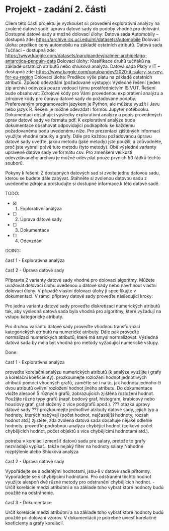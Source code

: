 # Projekt - zadání 2. části
Cílem této části projektu je vyzkoušet si:
provedení explorativní analýzy na zvolené datové sadě.
úpravu datové sady do podoby vhodné pro dolování.
Dostupné datové sady a možné dolovací úlohy:
Datová sada Automobily – dostupná zde: https://archive.ics.uci.edu/ml/datasets/Automobile
Dolovací úloha: predikce ceny automobilu na základě ostatních atributů.
Datová sada Tučňáci – dostupná zde: https://www.kaggle.com/datasets/parulpandey/palmer-archipelago-antarctica-penguin-data
Dolovací úlohy: Klasifikace druhů tučňáků na základě ostatních atributů nebo shluková analýza.
Datová sada Platy v IT – dostupná zde: https://www.kaggle.com/parulpandey/2020-it-salary-survey-for-eu-region
Dolovací úloha: Predikce výše platu na základě ostatních atributů.
Způsob odevzdání (požadované výstupy):
Výsledné řešení (jeden zip archiv) odevzdá pouze vedoucí týmu prostřednictvím IS VUT. Řešení bude obsahovat:
Zdrojové kódy pro Vámi provedenou explorativní analýzu a zdrojové kódy pro úpravu datové sady do požadované podoby. Preferovaným programovacím jazykem je Python, ale můžete využít i Javu nebo jazyk R. Řešení je možné odevzdat i formou Jupyter notebooku.
Dokumentaci obsahující výsledky explorativní analýzy a popis provedených úprav datové sady ve formátu pdf. K explorativní analýze bude dokumentace obsahovat odpovídající podkapitolu ke každému požadovanému bodu uvedenému níže. Pro prezentaci zjištěných informací využijte vhodné tabulky a grafy. Dále pro každou požadovanou úpravu datové sady uveďte, jakou metodu (jaké metody) jste použili, a zdůvodněte, proč jste vybrali právě tuto metodu (tyto metody).
Obě výsledné varianty upravené datové sady ve formátu csv. Pro zmenšení velikosti odevzdávaného archivu je možné odevzdat pouze prvních 50 řádků těchto souborů.

Pokyny k řešení:
Z dostupných datových sad si zvolte jednu datovou sadu, kterou se budete dále zabývat. Stáhněte si zvolenou datovou sadu z uvedeného zdroje a prostudujte si dostupné informace k této datové sadě.

TODO:
- [X] 1. Explorativní analýza
- [ ] 2. Úprava dátové sady
- [ ] 3. Dokumentace
- [ ] 4. Odevzdání

DOING:

časť 1 - Exploratívna analýza

časť 2 - Úprava dátové sady	


Připravte 2 varianty datové sady vhodné pro dolovací algoritmy. Můžete uvažovat dolovací úlohu uvedenou u datové sady nebo navrhnout vlastní dolovací úlohy. V případě vlastní dolovací úlohy ji specifikujte v dokumentaci. V rámci přípravy datové sady proveďte následující kroky:


Pro jednu variantu datové sady proveďte diskretizaci numerických atributů tak, aby výsledná datová sada byla vhodná pro algoritmy, které vyžadují na vstupu kategorické atributy.

Pro druhou variantu datové sady proveďte vhodnou transformaci kategorických atributů na numerické atributy. Dále pak proveďte normalizaci numerických atributů, které má smysl normalizovat. Výsledná datová sada by měla být vhodná pro metody vyžadující numerické vstupy.


Done:

časť 1 - Exploratívna analýza

proveďte korelační analýzu numerických atributů (k analýze využijte i grafy a korelační koeficienty).
prozkoumejte rozložení hodnot jednotlivých atributů pomocí vhodných grafů, zaměřte se i na to, jak hodnota jednoho či dvou atributů ovlivní rozložení hodnot jiného atributu. Do dokumentace vložte alespoň 5 různých grafů, zobrazujících zjištěná rozložení hodnot. Použijte různé typy grafů (např. bodový graf, histogram, krabicový nebo houslový graf, graf složený z více podgrafů apod.).
??? otázka úpravy dátové sady ???
prozkoumejte jednotlivé atributy datové sady, jejich typ a hodnoty, kterých nabývají (počet hodnot, nejčastější hodnoty, rozsah hodnot atd.)
zjistěte, zda zvolená datová sada obsahuje nějaké odlehlé hodnoty.
proveďte podrobnou analýzu chybějící hodnot (celkový počet chybějících hodnot, počet objektů s více chybějícími hodnotami atd.).

potreba v korelácii zmenšiť datovú sadu pre salary, pretože to grafy nezvládajú vypísať.. takže nejaký filter na hodnoty salary Náhodné rozptýlenie alebo Shluková analýza

časť 2 - Úprava dátové sady

Vypořádejte se s odlehlými hodnotami, jsou-li v datové sadě přítomny.
Vypořádejte se s chybějícími hodnotami. Pro odstranění těchto hodnot využijte alespoň dvě různé metody pro odstranění chybějících hodnot. - Určiť korelácie medzi atribútmi a na základe toho vybrať ktoré hodnoty budú použité na odstránenie.

časť 3 - Dokumentace

Určiť korelácie medzi atribútmi a na základe toho vybrať ktoré hodnoty budú použité pri dolovaní vzorov. V dokumentácii je potrebné uviesť korelačné koeficienty a grafy korelácií.
